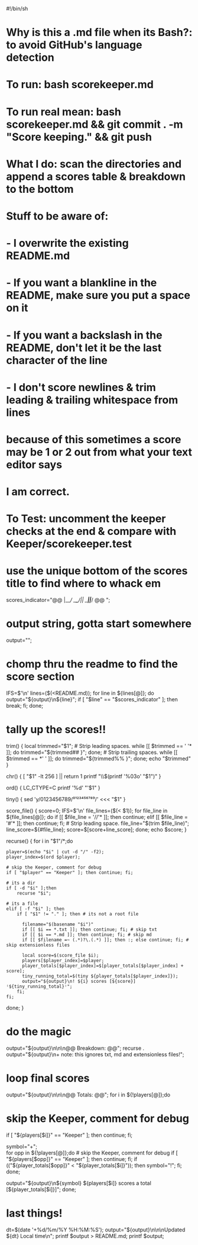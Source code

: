 #!/bin/sh
# Why is this a .md file when its Bash?: to avoid GitHub's language detection 
#
# To run: bash scorekeeper.md
# To run real mean: bash scorekeeper.md && git commit . -m "Score keeping." && git push
#
# What I do: scan the directories and append a scores table & breakdown to the bottom
# Stuff to be aware of: 
# - I overwrite the existing README.md
# - If you want a blankline in the README, make sure you put a space on it
# - If you want a backslash in the README, don't let it be the last character of the line
# - I don't score newlines & trim leading & trailing whitespace from lines
#   because of this sometimes a score may be 1 or 2 out from what your text editor says
#   I am correct.
# 
# To Test: uncomment the keeper checks at the end & compare with Keeper/scorekeeper.test


# use the unique bottom of the scores title to find where to whack em
scores_indicator="@@        |____/ \___\___/|_|  \___||___/    @@ ";
# output string, gotta start somewhere
output="";

# chomp thru the readme to find the score section
IFS=$'\n' lines=($(<README.md));
for line in ${lines[@]}; do
  output="${output}\n${line}";
  if [ "$line" == "$scores_indicator" ]; then break; fi; 
done;



# tally up the scores!!
trim() {
    local trimmed="$1";
    # Strip leading spaces.
    while [[ $trimmed == ' '* ]]; do
       trimmed="${trimmed## }";
    done;
    # Strip trailing spaces.
    while [[ $trimmed == *' ' ]]; do
        trimmed="${trimmed%% }";
    done;
    echo "$trimmed"
}

chr() {
  [ "$1" -lt 256 ] || return 1
  printf "\\$(printf '%03o' "$1")"
}

ord() {
  LC_CTYPE=C printf '%d' "'$1"
}

tiny() {
    sed 'y/0123456789/⁰¹²³⁴⁵⁶⁷⁸⁹/' <<< "$1"
}

score_file() {
  score=0;
  IFS=$'\n' file_lines=($(< $1));
  for file_line in ${file_lines[@]}; do
    if [[ $file_line = '//'* ]]; then continue; 
    elif  [[ $file_line = '#'* ]]; then continue; 
    fi;
    # Strip leading space.
    file_line="$(trim $file_line)";
    line_score=${#file_line};
    score=$[score+line_score];
  done;
  echo $score;
}

recurse() {
 for i in "$1"/*;do

    player=$(echo "$i" | cut -d "/" -f2);
    player_index=$(ord $player);

    # skip the Keeper, comment for debug
    if [ "$player" == "Keeper" ]; then continue; fi;

    # its a dir
    if [ -d "$i" ];then
        recurse "$i";

    # its a file
    elif [ -f "$i" ]; then
        if [ "$1" != "." ]; then # its not a root file

          filename="$(basename "$i")"
          if [[ $i == *.txt ]]; then continue; fi; # skip txt
          if [[ $i == *.md ]]; then continue; fi; # skip md
          if [[ $filename =~ (.*)?\.(.*) ]]; then :; else continue; fi; # skip extensionless files

          local score=$(score_file $i);
          players[$player_index]=$player;
          player_totals[$player_index]=$[player_totals[$player_index] + score];
          tiny_running_total=$(tiny ${player_totals[$player_index]});
          output="${output}\n! ${i} scores [${score}] ⁽${tiny_running_total}⁾";
        fi;
    fi;
 done;
}

# do the magic
output="${output}\n\n\n@@ Breakdown: @@";
recurse .
output="${output}\n+ note: this ignores txt, md and extensionless files!";


# loop final scores
output="${output}\n\n\n@@ Totals: @@";
for i in ${!players[@]};do

  # skip the Keeper, comment for debug
  if [ "${players[$i]}" == "Keeper" ]; then continue; fi;

  symbol="+";   
  for opp in ${!players[@]};do
    # skip the Keeper, comment for debug
    if [ "${players[$opp]}" == "Keeper" ]; then continue; fi;
    if (("${player_totals[$opp]}" < "${player_totals[$i]}")); then symbol="!"; fi;
  done;

  output="${output}\n${symbol} ${players[$i]} scores a total [${player_totals[$i]}]";
done;

# last things!
dt=$(date '+%d/%m/%Y %H:%M:%S');
output="${output}\n\n\nUpdated ${dt} Local time\n";
printf $output > README.md;
printf $output;